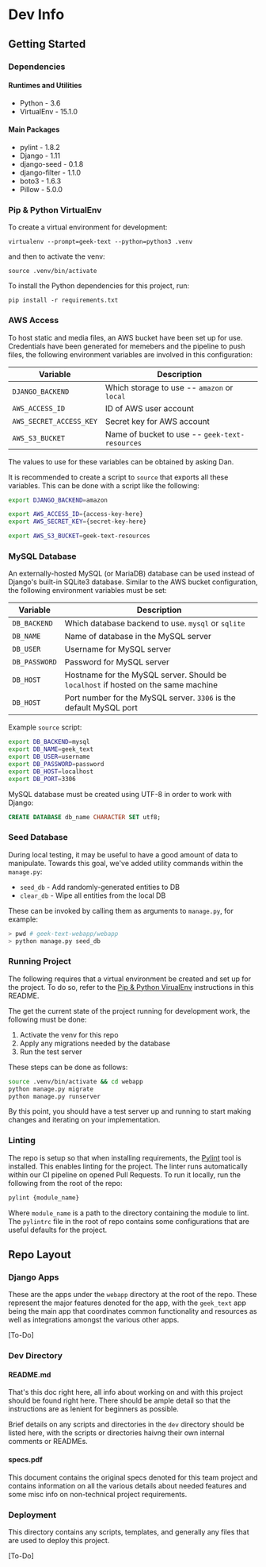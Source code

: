 # Dev Info

## Getting Started

### Dependencies

#### Runtimes and Utilities

- Python - 3.6
- VirtualEnv - 15.1.0

#### Main Packages

- pylint - 1.8.2
- Django - 1.11
- django-seed - 0.1.8
- django-filter - 1.1.0
- boto3 - 1.6.3
- Pillow - 5.0.0

### Pip & Python VirtualEnv

To create a virtual environment for development:

`virtualenv --prompt=geek-text --python=python3 .venv`

and then to activate the venv:

`source .venv/bin/activate`

To install the Python dependencies for this project, run:

`pip install -r requirements.txt`

### AWS Access

To host static and media files, an AWS bucket have been set up for use.
Credentials have been generated for memebers and the pipeline to push
files, the following environment variables are involved in this
configuration:

| Variable | Description |
| --- | --- |
| `DJANGO_BACKEND` | Which storage to use -- `amazon` or `local` |
| `AWS_ACCESS_ID` | ID of AWS user account |
| `AWS_SECRET_ACCESS_KEY` | Secret key for AWS account |
| `AWS_S3_BUCKET` | Name of bucket to use -- `geek-text-resources` |

The values to use for these variables can be obtained by asking Dan.

It is recommended to create a script to `source` that exports all these
variables. This can be done with a script like the following:

```bash
export DJANGO_BACKEND=amazon

export AWS_ACCESS_ID={access-key-here}
export AWS_SECRET_KEY={secret-key-here}

export AWS_S3_BUCKET=geek-text-resources
```

### MySQL Database

An externally-hosted MySQL (or MariaDB) database can be used instead of Django's built-in SQLite3 database.
Similar to the AWS bucket configuration, the following environment variables must be set:

| Variable | Description |
| --- | --- |
| `DB_BACKEND` | Which database backend to use. `mysql` or `sqlite` |
| `DB_NAME` | Name of database in the MySQL server |
| `DB_USER` | Username for MySQL server |
| `DB_PASSWORD` | Password for MySQL server |
| `DB_HOST` | Hostname for the MySQL server. Should be `localhost` if hosted on the same machine |
| `DB_HOST` | Port number for the MySQL server. `3306` is the default MySQL port |

Example `source` script:

```bash
export DB_BACKEND=mysql
export DB_NAME=geek_text
export DB_USER=username
export DB_PASSWORD=password
export DB_HOST=localhost
export DB_PORT=3306
```

MySQL database must be created using UTF-8 in order to work with Django:

```sql
CREATE DATABASE db_name CHARACTER SET utf8;
```

### Seed Database

During local testing, it may be useful to have a good amount of data to
manipulate. Towards this goal, we've added utility commands within the
`manage.py`:

- `seed_db` - Add randomly-generated entities to DB
- `clear_db` - Wipe all entities from the local DB

These can be invoked by calling them as arguments to `manage.py`, for
example:

```bash
> pwd # geek-text-webapp/webapp
> python manage.py seed_db
```

### Running Project

The following requires that a virtual environment be created and set up for
the project. To do so, refer to the
[Pip & Python VirualEnv](#pip--python-virtualenv) instructions in this README.

The get the current state of the project running for development work, the
following must be done:

1. Activate the venv for this repo
2. Apply any migrations needed by the database
3. Run the test server

These steps can be done as follows:

```bash
source .venv/bin/activate && cd webapp
python manage.py migrate
python manage.py runserver
```

By this point, you should have a test server up and running to start making
changes and iterating on your implementation.

### Linting

The repo is setup so that when installing requirements, the
[Pylint](https://www.pylint.org/) tool is installed. This enables
linting for the project. The linter runs automatically within our CI
pipeline on opened Pull Requests. To run it locally, run the following
from the root of the repo:

```bash
pylint {module_name}
```

Where `module_name` is a path to the directory containing the module to
lint. The `pylintrc` file in the root of repo contains some
configurations that are useful defaults for the project.

## Repo Layout

### Django Apps

These are the apps under the `webapp` directory at the root of the repo. These
represent the major features denoted for the app, with the `geek_text` app
being the main app that coordinates common functionality and resources as well
as integrations amongst the various other apps.

[To-Do]

### Dev Directory

#### README.md

That's this doc right here, all info about working on and with this project
should be found right here. There should be ample detail so that the
instructions are as lenient for beginners as possible.

Brief details on any scripts and directories in the `dev` directory should be
listed here, with the scripts or directories haivng their own internal comments
or READMEs.

#### specs.pdf

This document contains the original specs denoted for this team project and
contains information on all the various details about needed features and some
misc info on non-technical project requirements.

### Deployment

This directory contains any scripts, templates, and generally any files that
are used to deploy this project.

[To-Do]


